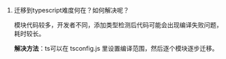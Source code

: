 1. 迁移到typescript难度何在？如何解决呢？

   模块代码较多，开发者不同，添加类型检测后代码可能会出现编译失败问题，耗时较长。

   **解决方法**：ts可以在 tsconfig.js 里设置编译范围，然后逐个模块逐步迁移。